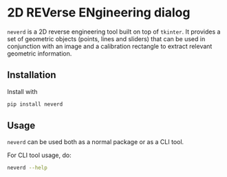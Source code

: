 2D REVerse ENgineering dialog
=============================


`neverd` is a 2D reverse engineering tool built on top of `tkinter`. It provides a set of geometric objects (points, lines and sliders) that can be used in conjunction with an image and a calibration rectangle to extract relevant geometric information.



## Installation

Install with

```bash
pip install neverd
```


## Usage

`neverd` can be used both as a normal package or as a CLI tool.


For CLI tool usage, do:

```bash
neverd --help
```


